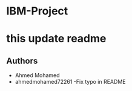 # IBM-Project
# this update readme
## Authors

- Ahmed Mohamed
- ahmedmohamed72261
-Fix typo in README
